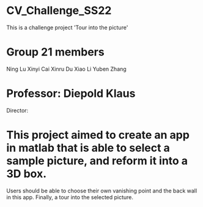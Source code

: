 # CV_Challenge_SS22

This is a challenge project 'Tour into the picture'

# Group 21 members
  Ning Lu
  Xinyi Cai
  Xinru Du
  Xiao Li
  Yuben Zhang
  
# Professor: Diepold Klaus
  Director: 

# This project aimed to create an app in matlab that is able to select a sample picture, and reform it into a 3D box.
  Users should be able to choose their own vanishing point and the back wall in this app. Finally, a tour into the selected picture.
